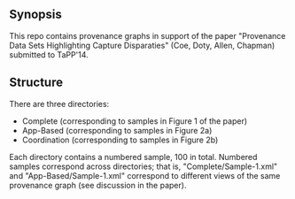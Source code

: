 ## Synopsis

This repo contains provenance graphs in support of the paper "Provenance Data Sets Highlighting Capture Disparaties" (Coe, Doty, Allen, Chapman) submitted to TaPP'14.

## Structure

There are three directories:

* Complete (corresponding to samples in Figure 1 of the paper)
* App-Based (corresponding to samples in Figure 2a)
* Coordination (corresponding to samples in Figure 2b)

Each directory contains a numbered sample, 100 in total.  Numbered samples correspond across directories; that is, "Complete/Sample-1.xml" and "App-Based/Sample-1.xml" correspond to different views of the same provenance graph (see discussion in the paper).
